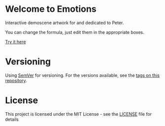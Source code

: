 # Welcome to Emotions

Interactive demoscene artwork for and dedicated to Peter.

You can change the formula, just edit them in the appropriate boxes.

[Try it here](https://xyzzy.github.io/emotions)

# Versioning

Using [SemVer](http://semver.org/) for versioning. For the versions available, see the [tags on this repository](https://github.com/xyzzy/emotions/tags).

# License

This project is licensed under the MIT License - see the [LICENSE](LICENSE) file for details
